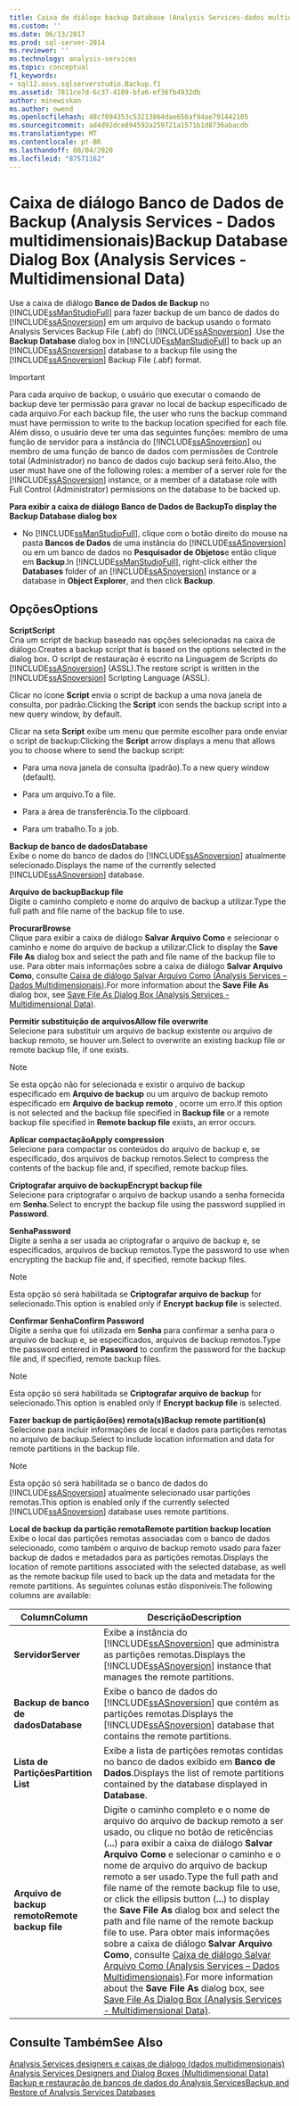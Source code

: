 ```yaml
---
title: Caixa de diálogo backup Database (Analysis Services-dados multidimensionais) | Microsoft Docs
ms.custom: ''
ms.date: 06/13/2017
ms.prod: sql-server-2014
ms.reviewer: ''
ms.technology: analysis-services
ms.topic: conceptual
f1_keywords:
- sql12.asvs.sqlserverstudio.Backup.f1
ms.assetid: 7811ce7d-6c37-4189-bfa6-ef36fb4932db
author: minewiskan
ms.author: owend
ms.openlocfilehash: 48cf094353c53213864dae656af94ae791442105
ms.sourcegitcommit: ad4d92dce894592a259721a1571b1d8736abacdb
ms.translationtype: MT
ms.contentlocale: pt-BR
ms.lasthandoff: 08/04/2020
ms.locfileid: "87571162"
---
```

# <a name="backup-database-dialog-box-analysis-services---multidimensional-data"></a><span data-ttu-id="758ac-102">Caixa de diálogo Banco de Dados de Backup (Analysis Services - Dados multidimensionais)</span><span class="sxs-lookup"><span data-stu-id="758ac-102">Backup Database Dialog Box (Analysis Services - Multidimensional Data)</span></span>
  <span data-ttu-id="758ac-103">Use a caixa de diálogo **Banco de Dados de Backup** no [!INCLUDE[ssManStudioFull](../includes/ssmanstudiofull-md.md)] para fazer backup de um banco de dados do [!INCLUDE[ssASnoversion](../includes/ssasnoversion-md.md)] em um arquivo de backup usando o formato Analysis Services Backup File (.abf) do [!INCLUDE[ssASnoversion](../includes/ssasnoversion-md.md)] .</span><span class="sxs-lookup"><span data-stu-id="758ac-103">Use the **Backup Database** dialog box in [!INCLUDE[ssManStudioFull](../includes/ssmanstudiofull-md.md)] to back up an [!INCLUDE[ssASnoversion](../includes/ssasnoversion-md.md)] database to a backup file using the [!INCLUDE[ssASnoversion](../includes/ssasnoversion-md.md)] Backup File (.abf) format.</span></span>  
  
> [!IMPORTANT]  
>  <span data-ttu-id="758ac-104">Para cada arquivo de backup, o usuário que executar o comando de backup deve ter permissão para gravar no local de backup especificado de cada arquivo.</span><span class="sxs-lookup"><span data-stu-id="758ac-104">For each backup file, the user who runs the backup command must have permission to write to the backup location specified for each file.</span></span> <span data-ttu-id="758ac-105">Além disso, o usuário deve ter uma das seguintes funções: membro de uma função de servidor para a instância do [!INCLUDE[ssASnoversion](../includes/ssasnoversion-md.md)] ou membro de uma função de banco de dados com permissões de Controle total (Administrador) no banco de dados cujo backup será feito.</span><span class="sxs-lookup"><span data-stu-id="758ac-105">Also, the user must have one of the following roles: a member of a server role for the [!INCLUDE[ssASnoversion](../includes/ssasnoversion-md.md)] instance, or a member of a database role with Full Control (Administrator) permissions on the database to be backed up.</span></span>  
  
 <span data-ttu-id="758ac-106">**Para exibir a caixa de diálogo Banco de Dados de Backup**</span><span class="sxs-lookup"><span data-stu-id="758ac-106">**To display the Backup Database dialog box**</span></span>  
  
-   <span data-ttu-id="758ac-107">No [!INCLUDE[ssManStudioFull](../includes/ssmanstudiofull-md.md)], clique com o botão direito do mouse na pasta **Bancos de Dados** de uma instância do [!INCLUDE[ssASnoversion](../includes/ssasnoversion-md.md)] ou em um banco de dados no **Pesquisador de Objetos**e então clique em **Backup**.</span><span class="sxs-lookup"><span data-stu-id="758ac-107">In [!INCLUDE[ssManStudioFull](../includes/ssmanstudiofull-md.md)], right-click either the **Databases** folder of an [!INCLUDE[ssASnoversion](../includes/ssasnoversion-md.md)] instance or a database in **Object Explorer**, and then click **Backup**.</span></span>  
  
## <a name="options"></a><span data-ttu-id="758ac-108">Opções</span><span class="sxs-lookup"><span data-stu-id="758ac-108">Options</span></span>  
 <span data-ttu-id="758ac-109">**Script**</span><span class="sxs-lookup"><span data-stu-id="758ac-109">**Script**</span></span>  
 <span data-ttu-id="758ac-110">Cria um script de backup baseado nas opções selecionadas na caixa de diálogo.</span><span class="sxs-lookup"><span data-stu-id="758ac-110">Creates a backup script that is based on the options selected in the dialog box.</span></span> <span data-ttu-id="758ac-111">O script de restauração é escrito na Linguagem de Scripts do [!INCLUDE[ssASnoversion](../includes/ssasnoversion-md.md)] (ASSL).</span><span class="sxs-lookup"><span data-stu-id="758ac-111">The restore script is written in the [!INCLUDE[ssASnoversion](../includes/ssasnoversion-md.md)] Scripting Language (ASSL).</span></span>  
  
 <span data-ttu-id="758ac-112">Clicar no ícone **Script** envia o script de backup a uma nova janela de consulta, por padrão.</span><span class="sxs-lookup"><span data-stu-id="758ac-112">Clicking the **Script** icon sends the backup script into a new query window, by default.</span></span>  
  
 <span data-ttu-id="758ac-113">Clicar na seta **Script** exibe um menu que permite escolher para onde enviar o script de backup:</span><span class="sxs-lookup"><span data-stu-id="758ac-113">Clicking the **Script** arrow displays a menu that allows you to choose where to send the backup script:</span></span>  
  
-   <span data-ttu-id="758ac-114">Para uma nova janela de consulta (padrão).</span><span class="sxs-lookup"><span data-stu-id="758ac-114">To a new query window (default).</span></span>  
  
-   <span data-ttu-id="758ac-115">Para um arquivo.</span><span class="sxs-lookup"><span data-stu-id="758ac-115">To a file.</span></span>  
  
-   <span data-ttu-id="758ac-116">Para a área de transferência.</span><span class="sxs-lookup"><span data-stu-id="758ac-116">To the clipboard.</span></span>  
  
-   <span data-ttu-id="758ac-117">Para um trabalho.</span><span class="sxs-lookup"><span data-stu-id="758ac-117">To a job.</span></span>  
  
 <span data-ttu-id="758ac-118">**Backup de banco de dados**</span><span class="sxs-lookup"><span data-stu-id="758ac-118">**Database**</span></span>  
 <span data-ttu-id="758ac-119">Exibe o nome do banco de dados do [!INCLUDE[ssASnoversion](../includes/ssasnoversion-md.md)] atualmente selecionado.</span><span class="sxs-lookup"><span data-stu-id="758ac-119">Displays the name of the currently selected [!INCLUDE[ssASnoversion](../includes/ssasnoversion-md.md)] database.</span></span>  
  
 <span data-ttu-id="758ac-120">**Arquivo de backup**</span><span class="sxs-lookup"><span data-stu-id="758ac-120">**Backup file**</span></span>  
 <span data-ttu-id="758ac-121">Digite o caminho completo e nome do arquivo de backup a utilizar.</span><span class="sxs-lookup"><span data-stu-id="758ac-121">Type the full path and file name of the backup file to use.</span></span>  
  
 <span data-ttu-id="758ac-122">**Procurar**</span><span class="sxs-lookup"><span data-stu-id="758ac-122">**Browse**</span></span>  
 <span data-ttu-id="758ac-123">Clique para exibir a caixa de diálogo **Salvar Arquivo Como** e selecionar o caminho e nome do arquivo de backup a utilizar.</span><span class="sxs-lookup"><span data-stu-id="758ac-123">Click to display the **Save File As** dialog box and select the path and file name of the backup file to use.</span></span> <span data-ttu-id="758ac-124">Para obter mais informações sobre a caixa de diálogo **Salvar Arquivo Como**, consulte [Caixa de diálogo Salvar Arquivo Como &#40;Analysis Services – Dados Multidimensionais&#41;](save-file-as-dialog-box-analysis-services-multidimensional-data.md).</span><span class="sxs-lookup"><span data-stu-id="758ac-124">For more information about the **Save File As** dialog box, see [Save File As Dialog Box &#40;Analysis Services - Multidimensional Data&#41;](save-file-as-dialog-box-analysis-services-multidimensional-data.md).</span></span>  
  
 <span data-ttu-id="758ac-125">**Permitir substituição de arquivos**</span><span class="sxs-lookup"><span data-stu-id="758ac-125">**Allow file overwrite**</span></span>  
 <span data-ttu-id="758ac-126">Selecione para substituir um arquivo de backup existente ou arquivo de backup remoto, se houver um.</span><span class="sxs-lookup"><span data-stu-id="758ac-126">Select to overwrite an existing backup file or remote backup file, if one exists.</span></span>  
  
> [!NOTE]  
>  <span data-ttu-id="758ac-127"> Se esta opção não for selecionada e existir o arquivo de backup especificado em **Arquivo de backup** ou um arquivo de backup remoto especificado em **Arquivo de backup remoto** , ocorre um erro.</span><span class="sxs-lookup"><span data-stu-id="758ac-127">If this option is not selected and the backup file specified in **Backup file** or a remote backup file specified in **Remote backup file** exists, an error occurs.</span></span>  
  
 <span data-ttu-id="758ac-128">**Aplicar compactação**</span><span class="sxs-lookup"><span data-stu-id="758ac-128">**Apply compression**</span></span>  
 <span data-ttu-id="758ac-129">Selecione para compactar os conteúdos do arquivo de backup e, se especificado, dos arquivos de backup remotos.</span><span class="sxs-lookup"><span data-stu-id="758ac-129">Select to compress the contents of the backup file and, if specified, remote backup files.</span></span>  
  
 <span data-ttu-id="758ac-130">**Criptografar arquivo de backup**</span><span class="sxs-lookup"><span data-stu-id="758ac-130">**Encrypt backup file**</span></span>  
 <span data-ttu-id="758ac-131">Selecione para criptografar o arquivo de backup usando a senha fornecida em **Senha**.</span><span class="sxs-lookup"><span data-stu-id="758ac-131">Select to encrypt the backup file using the password supplied in **Password**.</span></span>  
  
 <span data-ttu-id="758ac-132">**Senha**</span><span class="sxs-lookup"><span data-stu-id="758ac-132">**Password**</span></span>  
 <span data-ttu-id="758ac-133">Digite a senha a ser usada ao criptografar o arquivo de backup e, se especificados, arquivos de backup remotos.</span><span class="sxs-lookup"><span data-stu-id="758ac-133">Type the password to use when encrypting the backup file and, if specified, remote backup files.</span></span>  
  
> [!NOTE]  
>  <span data-ttu-id="758ac-134"> Esta opção só será habilitada se **Criptografar arquivo de backup** for selecionado.</span><span class="sxs-lookup"><span data-stu-id="758ac-134">This option is enabled only if **Encrypt backup file** is selected.</span></span>  
  
 <span data-ttu-id="758ac-135">**Confirmar Senha**</span><span class="sxs-lookup"><span data-stu-id="758ac-135">**Confirm Password**</span></span>  
 <span data-ttu-id="758ac-136">Digite a senha que foi utilizada em **Senha** para confirmar a senha para o arquivo de backup e, se especificados, arquivos de backup remotos.</span><span class="sxs-lookup"><span data-stu-id="758ac-136">Type the password entered in **Password** to confirm the password for the backup file and, if specified, remote backup files.</span></span>  
  
> [!NOTE]  
>  <span data-ttu-id="758ac-137"> Esta opção só será habilitada se **Criptografar arquivo de backup** for selecionado.</span><span class="sxs-lookup"><span data-stu-id="758ac-137">This option is enabled only if **Encrypt backup file** is selected.</span></span>  
  
 <span data-ttu-id="758ac-138">**Fazer backup de partição(ões) remota(s)**</span><span class="sxs-lookup"><span data-stu-id="758ac-138">**Backup remote partition(s)**</span></span>  
 <span data-ttu-id="758ac-139">Selecione para incluir informações de local e dados para partições remotas no arquivo de backup.</span><span class="sxs-lookup"><span data-stu-id="758ac-139">Select to include location information and data for remote partitions in the backup file.</span></span>  
  
> [!NOTE]  
>  <span data-ttu-id="758ac-140">Esta opção só será habilitada se o banco de dados do [!INCLUDE[ssASnoversion](../includes/ssasnoversion-md.md)] atualmente selecionado usar partições remotas.</span><span class="sxs-lookup"><span data-stu-id="758ac-140">This option is enabled only if the currently selected [!INCLUDE[ssASnoversion](../includes/ssasnoversion-md.md)] database uses remote partitions.</span></span>  
  
 <span data-ttu-id="758ac-141">**Local de backup da partição remota**</span><span class="sxs-lookup"><span data-stu-id="758ac-141">**Remote partition backup location**</span></span>  
 <span data-ttu-id="758ac-142">Exibe o local das partições remotas associadas com o banco de dados selecionado, como também o arquivo de backup remoto usado para fazer backup de dados e metadados para as partições remotas.</span><span class="sxs-lookup"><span data-stu-id="758ac-142">Displays the location of remote partitions associated with the selected database, as well as the remote backup file used to back up the data and metadata for the remote partitions.</span></span> <span data-ttu-id="758ac-143">As seguintes colunas estão disponíveis:</span><span class="sxs-lookup"><span data-stu-id="758ac-143">The following columns are available:</span></span>  
  
|<span data-ttu-id="758ac-144">Column</span><span class="sxs-lookup"><span data-stu-id="758ac-144">Column</span></span>|<span data-ttu-id="758ac-145">Descrição</span><span class="sxs-lookup"><span data-stu-id="758ac-145">Description</span></span>|  
|------------|-----------------|  
|<span data-ttu-id="758ac-146">**Servidor**</span><span class="sxs-lookup"><span data-stu-id="758ac-146">**Server**</span></span>|<span data-ttu-id="758ac-147">Exibe a instância do [!INCLUDE[ssASnoversion](../includes/ssasnoversion-md.md)] que administra as partições remotas.</span><span class="sxs-lookup"><span data-stu-id="758ac-147">Displays the [!INCLUDE[ssASnoversion](../includes/ssasnoversion-md.md)] instance that manages the remote partitions.</span></span>|  
|<span data-ttu-id="758ac-148">**Backup de banco de dados**</span><span class="sxs-lookup"><span data-stu-id="758ac-148">**Database**</span></span>|<span data-ttu-id="758ac-149">Exibe o banco de dados do [!INCLUDE[ssASnoversion](../includes/ssasnoversion-md.md)] que contém as partições remotas.</span><span class="sxs-lookup"><span data-stu-id="758ac-149">Displays the [!INCLUDE[ssASnoversion](../includes/ssasnoversion-md.md)] database that contains the remote partitions.</span></span>|  
|<span data-ttu-id="758ac-150">**Lista de Partições**</span><span class="sxs-lookup"><span data-stu-id="758ac-150">**Partition List**</span></span>|<span data-ttu-id="758ac-151">Exibe a lista de partições remotas contidas no banco de dados exibido em **Banco de Dados**.</span><span class="sxs-lookup"><span data-stu-id="758ac-151">Displays the list of remote partitions contained by the database displayed in **Database**.</span></span>|  
|<span data-ttu-id="758ac-152">**Arquivo de backup remoto**</span><span class="sxs-lookup"><span data-stu-id="758ac-152">**Remote backup file**</span></span>|<span data-ttu-id="758ac-153">Digite o caminho completo e o nome de arquivo do arquivo de backup remoto a ser usado, ou clique no botão de reticências (**...**) para exibir a caixa de diálogo **Salvar Arquivo Como** e selecionar o caminho e o nome de arquivo do arquivo de backup remoto a ser usado.</span><span class="sxs-lookup"><span data-stu-id="758ac-153">Type the full path and file name of the remote backup file to use, or click the ellipsis button (**...**) to display the **Save File As** dialog box and select the path and file name of the remote backup file to use.</span></span> <span data-ttu-id="758ac-154">Para obter mais informações sobre a caixa de diálogo **Salvar Arquivo Como**, consulte [Caixa de diálogo Salvar Arquivo Como &#40;Analysis Services – Dados Multidimensionais&#41;](save-file-as-dialog-box-analysis-services-multidimensional-data.md).</span><span class="sxs-lookup"><span data-stu-id="758ac-154">For more information about the **Save File As** dialog box, see [Save File As Dialog Box &#40;Analysis Services - Multidimensional Data&#41;](save-file-as-dialog-box-analysis-services-multidimensional-data.md).</span></span>|  
  
## <a name="see-also"></a><span data-ttu-id="758ac-155">Consulte Também</span><span class="sxs-lookup"><span data-stu-id="758ac-155">See Also</span></span>  
 <span data-ttu-id="758ac-156">[Analysis Services designers e caixas de diálogo &#40;dados multidimensionais&#41;](analysis-services-designers-and-dialog-boxes-multidimensional-data.md) </span><span class="sxs-lookup"><span data-stu-id="758ac-156">[Analysis Services Designers and Dialog Boxes &#40;Multidimensional Data&#41;](analysis-services-designers-and-dialog-boxes-multidimensional-data.md) </span></span>  
 [<span data-ttu-id="758ac-157">Backup e restauração de bancos de dados do Analysis Services</span><span class="sxs-lookup"><span data-stu-id="758ac-157">Backup and Restore of Analysis Services Databases</span></span>](multidimensional-models/backup-and-restore-of-analysis-services-databases.md)  
  
  
